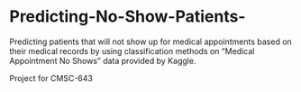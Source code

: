 # Predicting-No-Show-Patients-
Predicting patients that will not show up for medical appointments based on their medical records by using classification methods on “Medical Appointment No Shows” data provided by Kaggle.

Project for CMSC-643
